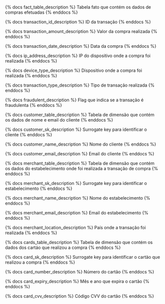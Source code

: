 {% docs fact_table_description %}
    Tabela fato que contém os dados de compras efetuadas
{% enddocs %}

{% docs transaction_id_description %}
    ID da transação
{% enddocs %}

{% docs transaction_amount_description %}
    Valor da compra realizada
{% enddocs %}

{% docs transaction_date_description %}
    Data da compra
{% enddocs %}

{% docs ip_address_description %}
    IP do dispositivo onde a compra foi realizada
{% enddocs %}

{% docs device_type_description %}
    Dispositivo onde a compra foi realizada
{% enddocs %}

{% docs transaction_type_description %}
    Tipo de transação realizada
{% enddocs %}

{% docs fraudulent_description %}
    Flag que indica se a transação é fraudulenta
{% enddocs %}

{% docs customer_table_description %}
    Tabela de dimensão que contém os dados de nome e email do cliente
{% enddocs %}

{% docs customer_sk_description %}
    Surrogate key para identificar o cliente
{% enddocs %}

{% docs customer_name_description %}
    Nome do cliente
{% enddocs %}

{% docs customer_email_description %}
    Email do cliente
{% enddocs %}

{% docs merchant_table_description %}
    Tabela de dimensão que contém os dados do estabelecimento onde foi realizada a transação de compra
{% enddocs %}

{% docs merchant_sk_description %}
    Surrogate key para identificar o estabelecimento
{% enddocs %}

{% docs merchant_name_description %}
    Nome do estabelecimento
{% enddocs %}

{% docs merchant_email_description %}
    Email do estabelecimento
{% enddocs %}

{% docs merchant_location_description %}
    País onde a transação foi realizada
{% enddocs %}

{% docs cards_table_description %}
    Tabela de dimensão que contém os dados dos cartáo que realizou a compra
{% enddocs %}

{% docs card_sk_description %}
    Surrogate key para identificar o cartäo que realizou a compra
{% enddocs %}


{% docs card_number_description %}
    Número do cartão
{% enddocs %}


{% docs card_expiry_description %}
    Mês e ano que expira o cartão
{% enddocs %}


{% docs card_cvv_description %}
    Código CVV do cartão
{% enddocs %}
